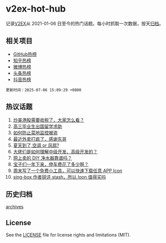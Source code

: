 # v2ex-hot-hub

 记录[V2EX](https://www.v2ex.com/)从 2021-01-06 日至今的热门话题。每小时抓取一次数据，按天[归档](archives)。
 
 ## 相关项目

- [GitHub热榜](https://github.com/snaildev/github-hot-hub)
- [知乎热榜](https://github.com/snaildev/zhihu-hot-hub)
- [微博热榜](https://github.com/snaildev/weibo-hot-hub)
- [头条热榜](https://github.com/snaildev/toutiao-hot-hub)
- [抖音热榜](https://github.com/snaildev/douyin-hot-hub)


 `更新时间：2025-07-06 15:09:29 +0800`

## 热议话题

1. [炒美港股需要收税了，大家怎么看？](https://www.v2ex.com/t/1143209)
1. [高三毕业生出国留学求助](https://www.v2ex.com/t/1143223)
1. [如何防止菜地监控被盗](https://www.v2ex.com/t/1143203)
1. [最近外卖打疯了，感谢东哥](https://www.v2ex.com/t/1143208)
1. [夏天到了,空调 or 风扇?](https://www.v2ex.com/t/1143212)
1. [大佬们是如何理解中级开发、高级开发的？](https://www.v2ex.com/t/1143213)
1. [网上卖的 DIY 净水器靠谱吗？](https://www.v2ex.com/t/1143286)
1. [宝子们一年下来，停车费花了多少啊？](https://www.v2ex.com/t/1143257)
1. [周末写了一个免费小工具，可以快速下载任意 APP Icon](https://www.v2ex.com/t/1143287)
1. [sing-box 作者锐评 stash，所以 loon 值得买吗](https://www.v2ex.com/t/1143297)

## 历史归档

[archives](archives)

## License

See the [LICENSE](LICENSE) file for license rights and limitations (MIT).
